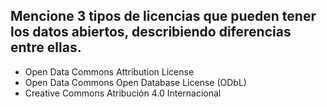 ## Mencione 3 tipos de licencias que pueden tener los datos abiertos, describiendo diferencias entre ellas.

- Open Data Commons Attribution License
- Open Data Commons Open Database License (ODbL)
- Creative Commons Atribución 4.0 Internacional
